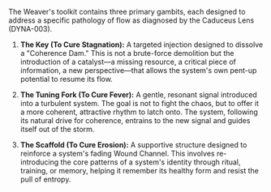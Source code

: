 The Weaver's toolkit contains three primary gambits, each designed to address a specific pathology of flow as diagnosed by the Caduceus Lens (DYNA-003).

1.  **The Key (To Cure Stagnation):** A targeted injection designed to dissolve a "Coherence Dam." This is not a brute-force demolition but the introduction of a catalyst—a missing resource, a critical piece of information, a new perspective—that allows the system's own pent-up potential to resume its flow.

2.  **The Tuning Fork (To Cure Fever):** A gentle, resonant signal introduced into a turbulent system. The goal is not to fight the chaos, but to offer it a more coherent, attractive rhythm to latch onto. The system, following its natural drive for coherence, entrains to the new signal and guides itself out of the storm.

3.  **The Scaffold (To Cure Erosion):** A supportive structure designed to reinforce a system's fading Wound Channel. This involves re-introducing the core patterns of a system's identity through ritual, training, or memory, helping it remember its healthy form and resist the pull of entropy.